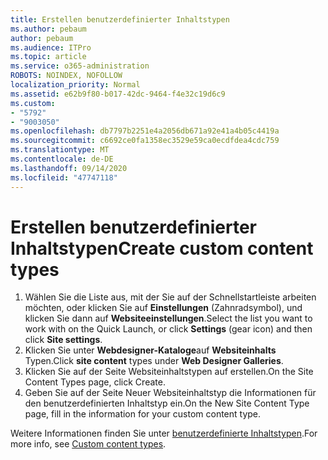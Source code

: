 ```yaml
---
title: Erstellen benutzerdefinierter Inhaltstypen
ms.author: pebaum
author: pebaum
ms.audience: ITPro
ms.topic: article
ms.service: o365-administration
ROBOTS: NOINDEX, NOFOLLOW
localization_priority: Normal
ms.assetid: e62b9f80-b017-42dc-9464-f4e32c19d6c9
ms.custom:
- "5792"
- "9003050"
ms.openlocfilehash: db7797b2251e4a2056db671a92e41a4b05c4419a
ms.sourcegitcommit: c6692ce0fa1358ec3529e59ca0ecdfdea4cdc759
ms.translationtype: MT
ms.contentlocale: de-DE
ms.lasthandoff: 09/14/2020
ms.locfileid: "47747118"
---
```

# <a name="create-custom-content-types"></a><span data-ttu-id="c266a-102">Erstellen benutzerdefinierter Inhaltstypen</span><span class="sxs-lookup"><span data-stu-id="c266a-102">Create custom content types</span></span>

1. <span data-ttu-id="c266a-103">Wählen Sie die Liste aus, mit der Sie auf der Schnellstartleiste arbeiten möchten, oder klicken Sie auf **Einstellungen**  (Zahnradsymbol), und klicken Sie dann auf  **Websiteeinstellungen**.</span><span class="sxs-lookup"><span data-stu-id="c266a-103">Select the list you want to work with on the Quick Launch, or click **Settings**  (gear icon) and then click  **Site settings**.</span></span>
2. <span data-ttu-id="c266a-104">Klicken Sie unter **Webdesigner-Kataloge**auf **Websiteinhalts** Typen.</span><span class="sxs-lookup"><span data-stu-id="c266a-104">Click **site content**  types under  **Web Designer Galleries**.</span></span>
3. <span data-ttu-id="c266a-105">Klicken Sie auf der Seite Websiteinhaltstypen auf erstellen.</span><span class="sxs-lookup"><span data-stu-id="c266a-105">On the Site Content Types page, click Create.</span></span>
4. <span data-ttu-id="c266a-106">Geben Sie auf der Seite Neuer Websiteinhaltstyp die Informationen für den benutzerdefinierten Inhaltstyp ein.</span><span class="sxs-lookup"><span data-stu-id="c266a-106">On the New Site Content Type page, fill in the information for your custom content type.</span></span>

<span data-ttu-id="c266a-107">Weitere Informationen finden Sie unter  [benutzerdefinierte Inhaltstypen](https://support.microsoft.com/office/e1277a2e-a1e8-4473-9126-91a0647766e5#__toc323548991).</span><span class="sxs-lookup"><span data-stu-id="c266a-107">For more info, see  [Custom content types](https://support.microsoft.com/office/e1277a2e-a1e8-4473-9126-91a0647766e5#__toc323548991).</span></span>